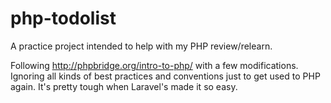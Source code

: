 # php-todolist
A practice project intended to help with my PHP review/relearn.

Following http://phpbridge.org/intro-to-php/ with a few modifications. Ignoring all kinds of best practices and conventions just to get used to PHP again. It's pretty tough when Laravel's made it so easy.
